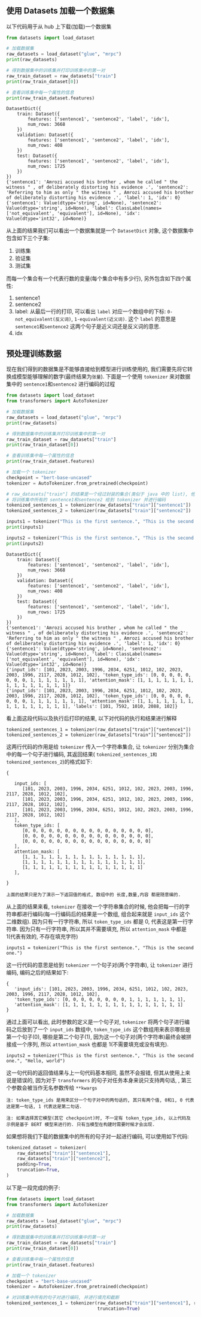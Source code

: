 #                              

## 使用 Datasets 加载一个数据集

以下代码用于从 hub 上下载(加载)一个数据集

```python
from datasets import load_dataset

# 加载数据集
raw_datasets = load_dataset("glue", "mrpc")
print(raw_datasets)

# 得到数据集中的训练集并打印训练集中的第一对
raw_train_dataset = raw_datasets["train"]
print(raw_train_dataset[0])

# 查看训练集中每一个属性的信息
print(raw_train_dataset.features)
```

```
DatasetDict({
    train: Dataset({
        features: ['sentence1', 'sentence2', 'label', 'idx'],
        num_rows: 3668
    })
    validation: Dataset({
        features: ['sentence1', 'sentence2', 'label', 'idx'],
        num_rows: 408
    })
    test: Dataset({
        features: ['sentence1', 'sentence2', 'label', 'idx'],
        num_rows: 1725
    })
})
{'sentence1': 'Amrozi accused his brother , whom he called " the witness " , of deliberately distorting his evidence .', 'sentence2': 'Referring to him as only " the witness " , Amrozi accused his brother of deliberately distorting his evidence .', 'label': 1, 'idx': 0}
{'sentence1': Value(dtype='string', id=None), 'sentence2': Value(dtype='string', id=None), 'label': ClassLabel(names=['not_equivalent', 'equivalent'], id=None), 'idx': Value(dtype='int32', id=None)}
```

从上面的结果我们可以看出一个数据集就是一个 `DatasetDict` 对象, 这个数据集中包含如下三个子集:

1. 训练集
2. 验证集
3. 测试集

而每一个集合有一个代表行数的变量(每个集合中有多少行), 另外包含如下四个属性:

1. sentence1
2. sentence2
3. label: 从最后一行的打印, 可以看出 `label` 对应一个数组中的下标: `0-not_equivalent(反义词)`, `1-equivalent(近义词)`.
   这个 `label` 的意思是 `sentence1`和`sentence2` 这两个句子是近义词还是反义词的意思.
4. idx

## 预处理训练数据

现在我们得到的数据集是不能够直接给到模型进行训练使用的, 我们需要先将它转换成模型能够理解的数字(最终结果为`张量`).
下面是一个使用 `tokenizer` 来对数据集中的 `sentence1`和`sentence2` 进行编码的过程

```python
from datasets import load_dataset
from transformers import AutoTokenizer

# 加载数据集
raw_datasets = load_dataset("glue", "mrpc")
print(raw_datasets)

# 得到数据集中的训练集并打印训练集中的第一对
raw_train_dataset = raw_datasets["train"]
print(raw_train_dataset[0])

# 查看训练集中每一个属性的信息
print(raw_train_dataset.features)

# 加载一个 tokenizer
checkpoint = "bert-base-uncased"
tokenizer = AutoTokenizer.from_pretrained(checkpoint)

# raw_datasets["train"] 的结果是一个经过封装的集合(类似于 java 中的 list), 他可以以 raw_datasets["train"]["sentence1"] 这种方式寻思拿到每一行数据中的 sentence1 属性收集起来并返回一个集合
# 将训练集中所有的 sentence1和sentence2 给到 tokenizer 并进行编码
tokenized_sentences_1 = tokenizer(raw_datasets["train"]["sentence1"])
tokenized_sentences_2 = tokenizer(raw_datasets["train"]["sentence2"])

inputs1 = tokenizer("This is the first sentence.", "This is the second one.")
print(inputs1)

inputs2 = tokenizer("This is the first sentence.", "This is the second one.", "Hello, world")
print(inputs2)
```

```
DatasetDict({
    train: Dataset({
        features: ['sentence1', 'sentence2', 'label', 'idx'],
        num_rows: 3668
    })
    validation: Dataset({
        features: ['sentence1', 'sentence2', 'label', 'idx'],
        num_rows: 408
    })
    test: Dataset({
        features: ['sentence1', 'sentence2', 'label', 'idx'],
        num_rows: 1725
    })
})
{'sentence1': 'Amrozi accused his brother , whom he called " the witness " , of deliberately distorting his evidence .', 'sentence2': 'Referring to him as only " the witness " , Amrozi accused his brother of deliberately distorting his evidence .', 'label': 1, 'idx': 0}
{'sentence1': Value(dtype='string', id=None), 'sentence2': Value(dtype='string', id=None), 'label': ClassLabel(names=['not_equivalent', 'equivalent'], id=None), 'idx': Value(dtype='int32', id=None)}
{'input_ids': [101, 2023, 2003, 1996, 2034, 6251, 1012, 102, 2023, 2003, 1996, 2117, 2028, 1012, 102], 'token_type_ids': [0, 0, 0, 0, 0, 0, 0, 0, 1, 1, 1, 1, 1, 1, 1], 'attention_mask': [1, 1, 1, 1, 1, 1, 1, 1, 1, 1, 1, 1, 1, 1, 1]}
{'input_ids': [101, 2023, 2003, 1996, 2034, 6251, 1012, 102, 2023, 2003, 1996, 2117, 2028, 1012, 102], 'token_type_ids': [0, 0, 0, 0, 0, 0, 0, 0, 1, 1, 1, 1, 1, 1, 1], 'attention_mask': [1, 1, 1, 1, 1, 1, 1, 1, 1, 1, 1, 1, 1, 1, 1], 'labels': [101, 7592, 1010, 2088, 102]}
```

看上面这段代码以及执行后打印的结果, 以下对代码的执行和结果进行解释

`tokenized_sentences_1 = tokenizer(raw_datasets["train"]["sentence1"])`
`tokenized_sentences_2 = tokenizer(raw_datasets["train"]["sentence2"])`

这两行代码的作用是给 `tokenizer` 传入一个字符串集合, 让 `tokenizer` 分别为集合中的每一个句子进行编码, 其返回结果(
`tokenized_sentences_1和tokenized_sentences_2`)的格式如下:

```
{

   input_ids: [
      [101, 2023, 2003, 1996, 2034, 6251, 1012, 102, 2023, 2003, 1996, 2117, 2028, 1012, 102],
      [101, 2023, 2003, 1996, 2034, 6251, 1012, 102, 2023, 2003, 1996, 2117, 2028, 1012, 102],
      [101, 2023, 2003, 1996, 2034, 6251, 1012, 102, 2023, 2003, 1996, 2117, 2028, 1012, 102]
   ],
   token_type_ids: [
      [0, 0, 0, 0, 0, 0, 0, 0, 0, 0, 0, 0, 0, 0, 0, 0],
      [0, 0, 0, 0, 0, 0, 0, 0, 0, 0, 0, 0, 0, 0, 0, 0],
      [0, 0, 0, 0, 0, 0, 0, 0, 0, 0, 0, 0, 0, 0, 0, 0]
   ],
   attention_mask: [
      [1, 1, 1, 1, 1, 1, 1, 1, 1, 1, 1, 1, 1, 1, 1],
      [1, 1, 1, 1, 1, 1, 1, 1, 1, 1, 1, 1, 1, 1, 1],
      [1, 1, 1, 1, 1, 1, 1, 1, 1, 1, 1, 1, 1, 1, 1]
   ],

}
```

`上面的结果只是为了演示一下返回值的格式, 数组中的 长度,数量,内容 都是随意编的.`

从上面的结果来看, `tokenizer` 在接收一个字符串集合的时候, 他会把每一行的字符串都进行编码(每一行编码后的结果是一个数组,
组合起来就是 `input_ids` 这个二维数组). 因为只有一行字符串, 所以 `token_type_ids` 都是 0, 代表这是第一行字符串.
因为只有一行字符串,
所以其并不需要填充, 所以 `attention_mask` 中都是 1(代表有效的, 不存在填充字符)

`inputs1 = tokenizer("This is the first sentence.", "This is the second one.")`

这一行代码的意思是给到 `tokenizer` 一个句子对(两个字符串), 让 `tokenizer` 进行编码, 编码之后的结果如下:

```
{
   'input_ids': [101, 2023, 2003, 1996, 2034, 6251, 1012, 102, 2023, 2003, 1996, 2117, 2028, 1012, 102], 
   'token_type_ids': [0, 0, 0, 0, 0, 0, 0, 0, 1, 1, 1, 1, 1, 1, 1], 
   'attention_mask': [1, 1, 1, 1, 1, 1, 1, 1, 1, 1, 1, 1, 1, 1, 1]
}
```

通过上面可以看出, 此时参数的定义是一个句子对, `tokenizer` 将两个句子进行编码之后放到了一个 `input_ids` 数组中,
`token_type_ids` 这个数组用来表示哪些是第一个句子(0), 哪些是第二个句子(1), 因为这一个句子对(两个字符串)最终会被拼接成一个序列,
所以 `attention_mask` 也都是 1(不需要填充或没有填充).

`inputs2 = tokenizer("This is the first sentence.", "This is the second one.", "Hello, world")`

这一句代码的返回值结果与上一句代码基本相同, 虽然不会报错, 但其从使用上来说是错误的, 因为对于 `transformers`
的句子对任务本身来说只支持两句话, , 第三个参数会被当作无名参数传给 `**kwargs`

`注: token_type_ids 是用来区分一个句子对中的两句话的, 其只有两个值, 0和1, 0 代表这是第一句话, 1 代表这是第二句话.`

`注: 如果选择其它模型(其它 checkpoint)时, 不一定有 token_type_ids, 以上代码及示例是基于 BERT 模型来进行的. 只有当模型在构建时需要时候才会出现.`

如果想将我们下载的数据集中的所有的句子对一起进行编码, 可以使用如下代码:

```python
tokenized_dataset = tokenizer(
    raw_datasets["train"]["sentence1"],
    raw_datasets["train"]["sentence2"],
    padding=True,
    truncation=True,
)
```

以下是一段完成的例子:

```python
from datasets import load_dataset
from transformers import AutoTokenizer

# 加载数据集
raw_datasets = load_dataset("glue", "mrpc")
print(raw_datasets)

# 得到数据集中的训练集并打印训练集中的第一对
raw_train_dataset = raw_datasets["train"]
print(raw_train_dataset[0])

# 查看训练集中每一个属性的信息
print(raw_train_dataset.features)

# 加载一个 tokenizer
checkpoint = "bert-base-uncased"
tokenizer = AutoTokenizer.from_pretrained(checkpoint)

# 对训练集中所有的句子对进行编码, 并进行填充和截断
tokenized_sentences_1 = tokenizer(raw_datasets["train"]["sentence1"], raw_datasets["train"]["sentence2"], padding=True,
                                  truncation=True)
```
